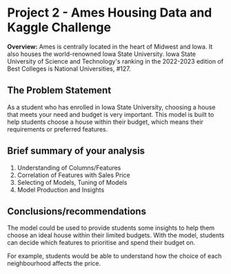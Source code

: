 # Project 2 - Ames Housing Data and Kaggle Challenge

**Overview:**
Ames is centrally located in the heart of Midwest and lowa. It also houses the world-renowned lowa State University. Iowa State University of Science and Technology's ranking in the 2022-2023 edition of Best Colleges is National Universities, #127.


## The Problem Statement

As a student who has enrolled in Iowa State University, choosing a house that meets your need and budget is very important. This model is built to help students choose a house within their budget, which means their requirements or preferred features. 

## Brief summary of your analysis

1. Understanding of Columns/Features
2. Correlation of Features with Sales Price
3. Selecting of Models, Tuning of Models
4. Model Production and Insights


## Conclusions/recommendations

The model could be used to provide students some insights to help them choose an ideal house within their limited budgets.
With the model, students can decide which features to prioritise and spend their budget on. 

For example, students would be able to understand how the choice of each neighbourhood affects the price. 
